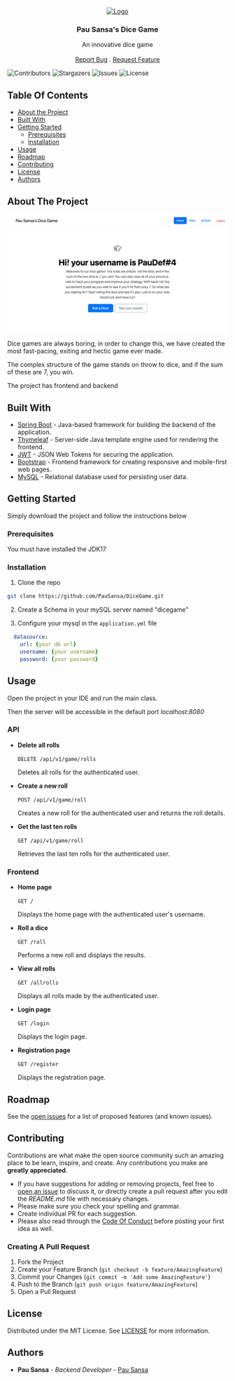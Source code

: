 <br/>
<p align="center">
  <a href="https://github.com/PauSansa/Dicegame">
    <img src="https://static.vecteezy.com/system/resources/previews/010/898/488/original/white-realistic-dice-png.png" alt="Logo" width="80" height="80">
  </a>

<h3 align="center">Pau Sansa's Dice Game</h3>

  <p align="center">
    An innovative dice game
    <br/>
    <br/>
    <a href="https://github.com/PauSansa/Dicegame/issues">Report Bug</a>
    .
    <a href="https://github.com/PauSansa/Dicegame/issues">Request Feature</a>
  </p>
</p>

![Contributors](https://img.shields.io/github/contributors/PauSansa/Dicegame?color=dark-green) ![Stargazers](https://img.shields.io/github/stars/PauSansa/Dicegame?style=social) ![Issues](https://img.shields.io/github/issues/PauSansa/Dicegame) ![License](https://img.shields.io/github/license/PauSansa/Dicegame)

## Table Of Contents

* [About the Project](#about-the-project)
* [Built With](#built-with)
* [Getting Started](#getting-started)
    * [Prerequisites](#prerequisites)
    * [Installation](#installation)
* [Usage](#usage)
* [Roadmap](#roadmap)
* [Contributing](#contributing)
* [License](#license)
* [Authors](#authors)

## About The Project

![Screen Shot](media/front.png)

Dice games are always boring, in order to change this, we have created the most fast-pacing, exiting and hectic game ever made.

The complex structure of the game stands on throw to dice, and if the sum of these are 7, you win.

The project has frontend and backend

## Built With

<ul>
  <li><a href="https://spring.io/projects/spring-boot">Spring Boot</a> - Java-based framework for building the backend of the application.</li>
  <li><a href="https://www.thymeleaf.org/">Thymeleaf</a> - Server-side Java template engine used for rendering the frontend.</li>
  <li><a href="https://jwt.io/">JWT</a> - JSON Web Tokens for securing the application.</li>
  <li><a href="https://getbootstrap.com/">Bootstrap</a> - Frontend framework for creating responsive and mobile-first web pages.</li>
  <li><a href="https://www.mysql.com/">MySQL</a> - Relational database used for persisting user data.</li>
</ul>


## Getting Started

Simply download the project and follow the instructions below

### Prerequisites

You must have installed the JDK17

### Installation

1. Clone the repo

```sh
git clone https://github.com/PauSansa/DiceGame.git
```

2. Create a Schema in your mySQL server named "dicegame"


3. Configure your mysql in the `application.yml` file

```yml
  datasource:
    url: {your db url}
    username: {your username}
    password: {your password}
```

## Usage

Open the project in your IDE and run the main class.

Then the server will be accessible in the default port *localhost:8080*

### API

-   **Delete all rolls**

    `DELETE /api/v1/game/rolls`

    Deletes all rolls for the authenticated user.

-   **Create a new roll**

    `POST /api/v1/game/roll`

    Creates a new roll for the authenticated user and returns the roll details.

-   **Get the last ten rolls**

    `GET /api/v1/game/roll`

    Retrieves the last ten rolls for the authenticated user.


### Frontend

-   **Home page**

    `GET /`

    Displays the home page with the authenticated user's username.

-   **Roll a dice**

    `GET /roll`

    Performs a new roll and displays the results.

-   **View all rolls**

    `GET /allrolls`

    Displays all rolls made by the authenticated user.

-   **Login page**

    `GET /login`

    Displays the login page.

-   **Registration page**

    `GET /register`

    Displays the registration page.



## Roadmap

See the [open issues](https://github.com/PauSansa/Dicegame/issues) for a list of proposed features (and known issues).

## Contributing

Contributions are what make the open source community such an amazing place to be learn, inspire, and create. Any contributions you make are **greatly appreciated**.
* If you have suggestions for adding or removing projects, feel free to [open an issue](https://github.com/PauSansa/Dicegame/issues/new) to discuss it, or directly create a pull request after you edit the *README.md* file with necessary changes.
* Please make sure you check your spelling and grammar.
* Create individual PR for each suggestion.
* Please also read through the [Code Of Conduct](https://github.com/PauSansa/Dicegame/blob/main/CODE_OF_CONDUCT.md) before posting your first idea as well.

### Creating A Pull Request

1. Fork the Project
2. Create your Feature Branch (`git checkout -b feature/AmazingFeature`)
3. Commit your Changes (`git commit -m 'Add some AmazingFeature'`)
4. Push to the Branch (`git push origin feature/AmazingFeature`)
5. Open a Pull Request

## License

Distributed under the MIT License. See [LICENSE](https://github.com/PauSansa/Dicegame/blob/main/LICENSE.md) for more information.

## Authors

* **Pau Sansa** - *Backend Developer* - [Pau Sansa](https://github.com/PauSansa)
